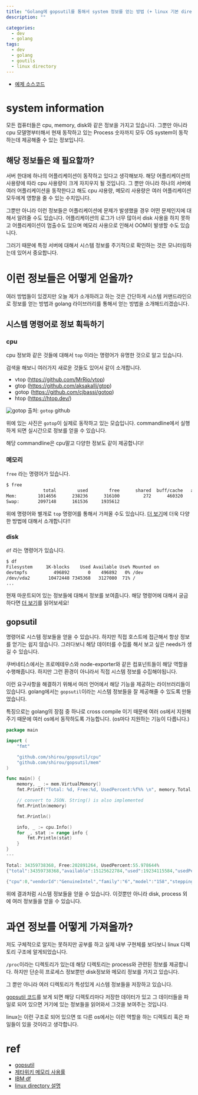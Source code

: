 ```yaml
---
title: "Golang에 gopsutil를 통해서 system 정보를 얻는 방법 (+ linux 기본 directory)"
description: ""

categories: 
  - dev
  - golang
tags:
  - dev
  - golang
  - goutils
  - linux directory
---
```


- [예제 소스코드](https://github.com/BaeJi77/blog-code/tree/main/2021-12/gopsutil)

# system information

모든 컴퓨터들은 cpu, memory, disk와 같은 정보을 가지고 있습니다. 그뿐만 아니라 cpu 모델명부터해서 현재 동작하고 있는 Process 숫자까지 모두 OS system이 동작하는데 제공해줄 수 있는 정보입니다. 

## 해당 정보들은 왜 필요할까?

서버 한대에 하나의 어플리케이션이 동작하고 있다고 생각해보자. 해당 어플리케이션의 사용량에 따라 cpu 사용량이 크게 자지우지 될 것입니다. 그 뿐만 아니라 하나의 서버에 여러 어플리케이션을 동작한다고 해도 cpu 샤용량, 메모리 사용량은 여러 어플리케이션 모두에게 영향을 줄 수 있는 수치입니다. 

그뿐만 아니라 이런 정보들은 어플리케이션에 문제가 발생했을 경우 어떤 문제인지에 대해서 알려줄 수도 있습니다. 어플리케이션의 로그가 너무 많아서 disk 사용을 하지 못하고 어플리케이션이 멈출수도 있으며 메모리 사용으로 인해서 OOM이 발생할 수도 있습니다.

그러기 때문에 특정 서버에 대해서 시스템 정보를 주기적으로 확인하는 것은 모니터링하는데 있어서 중요합니다.

# 이런 정보들은 어떻게 얻을까?

여러 방법들이 있겠지만 오늘 제가 소개하려고 하는 것은 간단하게 시스템 커맨드라인으로 정보를 얻는 방법과 golang 라이브러리를 통해서 얻는 방법을 소개해드리겠습니다.

## 시스템 명령어로 정보 획득하기

### cpu 

cpu 정보와 같은 것들에 대해서 `top` 이라는 명령어가 유명한 것으로 알고 있습니다. 

검색을 해보니 여러가지 새로운 것들도 있어서 같이 소개합니다.
- vtop (https://github.com/MrRio/vtop)
- gtop (https://github.com/aksakalli/gtop)
- gotop (https://github.com/cjbassi/gotop)
- htop (https://htop.dev/)

![gotop](https://github.com/cjbassi/gotop/blob/master/assets/demos/demo.gif)
출처: `gotop` github

위에 있는 사진은 `gotop`이 실제로 동작하고 있는 모습입니다. commandline에서 실행하게 되면 실시간으로 정보를 얻을 수 있습니다.

해당 commandline은 cpu말고 다양한 정보도 같이 제공합니다!

### 메모리

`free` 라는 명령어가 있습니다.

``` bash
$ free
              total        used        free      shared  buff/cache   available
Mem:        1014656      238236      316100         272      460320      756196
Swap:       2097148      161536     1935612
```

위에 명령어와 별개로 `top` 명령어를 통해서 가져올 수도 있습니다. [더 보기](https://zetawiki.com/wiki/%EB%A6%AC%EB%88%85%EC%8A%A4_%EB%A9%94%EB%AA%A8%EB%A6%AC_%EC%82%AC%EC%9A%A9%EB%A5%A0_%ED%99%95%EC%9D%B8)에 더욱 다양한 방법에 대해서 소개합니다!!

### disk

`df` 라는 명령어가 있습니다.

``` bash
$ df
Filesystem     1K-blocks    Used Available Use% Mounted on
devtmpfs          496892       0    496892   0% /dev
/dev/vda2       10472448 7345368   3127080  71% /
...
```

현재 마운트되어 있는 정보들에 대해서 정보를 보여줍니다. 해당 명령어에 대해서 궁금하다면 [더 보기](https://www.ibm.com/docs/ko/aix/7.2?topic=system-displaying-available-space-file-df-command)를 읽어보세요!

## gopsutil

명령어로 시스템 정보들을 얻을 수 있습니다. 하지만 직접 호스트에 접근해서 항상 정보를 얻기는 쉽지 않습니다. 그러다보니 해당 데이터를 수집를 해서 보고 싶은 needs가 생길 수 있습니다. 

쿠버네티스에서는 프로메테우스와 node-exporter와 같은 컴포넌트들이 해당 역할을 수행해줍니다. 하지만 그런 환경이 아니라서 직접 시스템 정보를 수집해야됩니다. 

이런 요구사항을 해결하기 위해서 여러 언어에서 해당 기능을 제공하는 라이브러리들이 있습니다. golang에서는 `gopsutil`이라는 시스템 정보들을 잘 제공해줄 수 있도록 만들었습니다. 

특징으로는 golang의 장점 중 하나로 cross compile 이기 때문에 여러 os에서 지원해주기 때문에 여러 os에서 동작하도록 가능합니다. (os마다 지원하는 기능이 다릅니다.)

``` go
package main

import (
	"fmt"

	"github.com/shirou/gopsutil/cpu"
	"github.com/shirou/gopsutil/mem"
)

func main() {
	memory, _ := mem.VirtualMemory()
	fmt.Printf("Total: %d, Free:%d, UsedPercent:%f%% \n", memory.Total, memory.Free, memory.UsedPercent)

	// convert to JSON. String() is also implemented
	fmt.Println(memory)

	fmt.Println()

	info, _ := cpu.Info()
	for _, stat := range info {
		fmt.Println(stat)
	}
}
---

Total: 34359738368, Free:202891264, UsedPercent:55.978644% 
{"total":34359738368,"available":15125622784,"used":19234115584,"usedPercent":55.97864389419556,"free":202891264,"active":14810374144,"inactive":14922731520,"wired":3149877248,"laundry":0,"buffers":0,"cached":0,"writeback":0,"dirty":0,"writebacktmp":0,"shared":0,"slab":0,"sreclaimable":0,"sunreclaim":0,"pagetables":0,"swapcached":0,"commitlimit":0,"committedas":0,"hightotal":0,"highfree":0,"lowtotal":0,"lowfree":0,"swaptotal":0,"swapfree":0,"mapped":0,"vmalloctotal":0,"vmallocused":0,"vmallocchunk":0,"hugepagestotal":0,"hugepagesfree":0,"hugepagesize":0}

{"cpu":0,"vendorId":"GenuineIntel","family":"6","model":"158","stepping":10,"physicalId":"","coreId":"","cores":6,"modelName":"Intel(R) Core(TM) i5-8500 CPU @ 3.00GHz","mhz":3000,"cacheSize":256,"flags":["fpu","vme","de","pse","tsc","msr","pae","mce","cx8","apic","sep","mtrr","pge","mca","cmov","pat","pse36","clfsh","ds","acpi","mmx","fxsr","sse","sse2","ss","htt","tm","pbe","sse3","pclmulqdq","dtes64","mon","dscpl","vmx","smx","est","tm2","ssse3","fma","cx16","tpr","pdcm","sse4.1","sse4.2","x2apic","movbe","popcnt","aes","pcid","xsave","osxsave","seglim64","tsctmr","avx1.0","rdrand","f16c","rdwrfsgs","tsc_thread_offset","sgx","bmi1","hle","avx2","smep","bmi2","erms","invpcid","rtm","fpu_csds","mpx","rdseed","adx","smap","clfsopt","ipt","sgxlc","mdclear","tsxfa","ibrs","stibp","l1df","ssbd","syscall","xd","1gbpage","em64t","lahf","lzcnt","prefetchw","rdtscp","tsci"],"microcode":""}

```

위에 결과처럼 시스템 정보들을 얻을 수 있습니다. 이것뿐만 아니라 disk, process 외에 여러 정보들을 얻을 수 있습니다. 

# 과연 정보를 어떻게 가져올까?

저도 구체적으로 알지는 못하지만 공부를 하고 실제 내부 구현체를 보다보니 linux 디렉토리 구조에 알게되었습니다.

`/proc`이라는 디렉토리가 있는데 해당 디렉토리는 process와 관련된 정보를 제공합니다. 하지만 단순히 프로세스 정보뿐만 disk정보와 메모리 정보를 가지고 있습니다.

그 뿐만 아니라 여러 디렉토리가 특성있게 시스템 정보들을 저장하고 있습니다.

[gopsutil 코드](https://github.com/shirou/gopsutil/blob/c6bccaff3b394c7108aa522999111214fe541bd4/internal/common/common.go#L331-L353)를 보게 되면 해당 디렉토리마다 저장한 데이터가 있고 그 데이터들을 파일로 되어 있으면 거기에 있는 정보들을 읽어와서 그것을 보여주는 것입니다. 

linux는 이런 구조로 되어 있으면 또 다른 os에서는 이런 역할을 하는 디렉토리 혹은 파일들이 있을 것이라고 생각합니다.

# ref

- [gopsutil](https://github.com/shirou/gopsutil)
- [제타위키 메모리 사용률](https://zetawiki.com/wiki/%EB%A6%AC%EB%88%85%EC%8A%A4_%EB%A9%94%EB%AA%A8%EB%A6%AC_%EC%82%AC%EC%9A%A9%EB%A5%A0_%ED%99%95%EC%9D%B8)
- [IBM df](https://www.ibm.com/docs/ko/aix/7.2?topic=system-displaying-available-space-file-df-command)
- [linux directory 설명](https://wlgnschlkkk.tistory.com/62)

